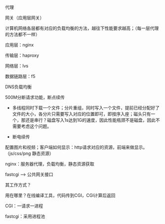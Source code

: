 代理

网关（应用层网关）



计算机网络各层都有对应的负载均衡的方法，越往下性能要求越高；（每一层代理的方法都不一样）

应用层：nginx

传输层：haproxy

网络层：lvs

数据链路层：f5



DNS负载均衡



500M分断请求功能，断点续传

- 多线程同时下载一个文件；分片重组，同时写入一个文件，提前已经分配好了文件的大小，各分片只需要写入对应的位置即可，即按序入座；磁头只有一个，那还是串行？磁盘写入1s达到1G的速度，因此性能瓶颈不是磁盘，因此不需要考虑这个问题。

- 断电续传



配置图片和视频；客户端如何显示：http请求对应的资源，前端来做显示。（js/css/png 静态资源）





nginx：服务器代理，负载均衡，静态资源获取



fastcgi --> 公共网关接口

其工作方式？

用在哪里？在线编译工具，代码传到CGI，CGI计算后返回



CGI：一请求一进程

fastcgi：采用进程池










